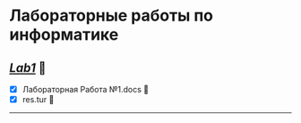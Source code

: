 # **Лабораторные работы по информатике**
## [_Lab1_](https://github.com/echo1nfin/Labs/tree/main/Lab1) :milky_way:
- [X] Лабораторная Работа №1.docs :page_facing_up:
- [X] res.tur :bookmark_tabs:
___
